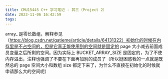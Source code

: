 ```yaml
---
title: CMU15445 C++ 学习笔记 - 其三（Project 2）
date: 2023-11-06 16:42:59
tags:
---
```


array_ 是零长数组，解释参见（https://blog.csdn.net/gatieme/article/details/64131322）初始化的时候在内存里是不占空间的，但是它真正能使用到的空间就是固定的 page 大小减去前面成员变量之后所剩的空间。因为实际上 BUCKET_ARRAY_SIZE 是固定的，为了不使内存溢出，注释也强调了不要在下面再加别的成员了（所以挺困惑我的一点就是既然总的 page 空间大小和数组 size 都定下来了，为什么不直接在初始化的时候就申请那么大的空间呢）